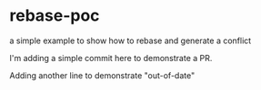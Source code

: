 # rebase-poc
a simple example to show how to rebase and generate a conflict

I'm adding a simple commit here to demonstrate a PR.

Adding another line to demonstrate "out-of-date"
